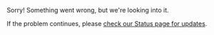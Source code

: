 Sorry! Something went wrong, but we're looking into it.

If the problem continues, please [check our Status page for updates](https://status.slack.com/).